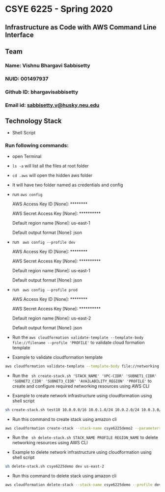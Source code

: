 # CSYE 6225 - Spring 2020

## Infrastructure as Code with AWS Command Line Interface

## Team

### Name: Vishnu Bhargavi Sabbisetty
### NUID: 001497937
### Github ID: bhargavisabbisetty
### Email id: sabbisetty.v@husky.neu.edu

## Technology Stack

* Shell Script

### Run following commands:

- open Terminal
- ` ls -a ` will list all the files at root folder
- ` cd .aws ` will open the hidden aws folder
- It will have two folder named as credentials and config
- run ` aws config `

    AWS Access Key ID [None]: ********
    
    AWS Secret Access Key [None]: **********
    
    Default region name [None]: us-east-1 
    
    Default output format [None]: json
- run ` aws config --profile dev`

    AWS Access Key ID [None]: ********
    
    AWS Secret Access Key [None]: **********
    
    Default region name [None]: us-east-1 
    
    Default output format [None]: json

- run ` aws config --profile prod`

    AWS Access Key ID [None]: ********
    
    AWS Secret Access Key [None]: **********
    
    Default region name [None]: us-east-2
    
    Default output format [None]: json


- Run the `aws cloudformation validate-template --template-body file://filename --profile 'PROFILE'` to validate cloud formation template

* Example to validate cloudformation template

```sh
aws cloudformation validate-template --template-body file://networking.json --profile dev
```

- Run the ` sh create-stack.sh 'STACK_NAME' 'VPC-CIDR' 'SUBNET1_CIDR' 'SUBNET2_CIDR' 'SUBNET3_CIDR' 'AVAILABILITY_REGION' 'PROFILE'` to create and configure required networking resources using AWS CLI

* Example to create network infrastructure using cloudformation using shell script

```sh
sh create-stack.sh test10 10.0.0.0/16 10.0.1.0/24 10.0.2.0/24 10.0.3.0/24 us-east-2 dev
```


* Run this command to create stack using amazon cli

```sh
aws cloudformation create-stack --stack-name csye6225demo2 --parameters file://vars.json --template-body file://networking.json --profile dev --region 'us-east-2'
```

- Run the ` sh delete-stack.sh STACK_NAME PROFILE REGION_NAME` to delete networking resources using AWS CLI
    
* Example to delete network infrastructure using cloudformation using shell script

```sh
sh delete-stack.sh csye6225demo dev us-east-2
```


* Run this command to delete stack using amazon cli

```sh
aws cloudformation delete-stack --stack-name csye6225demo --profile dev --region us-east-2
```